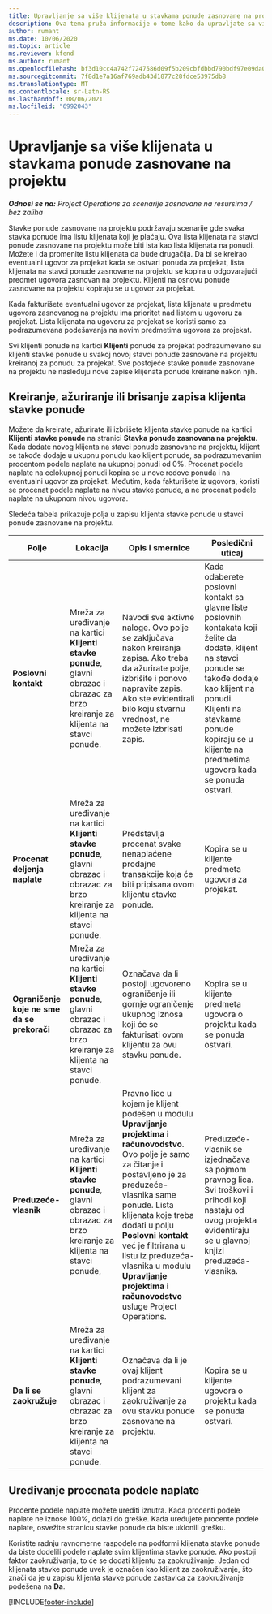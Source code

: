 ```yaml
---
title: Upravljanje sa više klijenata u stavkama ponude zasnovane na projektu
description: Ova tema pruža informacije o tome kako da upravljate sa više klijenata u stavkama ponude zasnovane na projektu.
author: rumant
ms.date: 10/06/2020
ms.topic: article
ms.reviewer: kfend
ms.author: rumant
ms.openlocfilehash: bf3d10cc4a742f7247586d09f5b209cbfdbbd790bdf97e09da06d9db583e61a5
ms.sourcegitcommit: 7f8d1e7a16af769adb43d1877c28fdce53975db8
ms.translationtype: MT
ms.contentlocale: sr-Latn-RS
ms.lasthandoff: 08/06/2021
ms.locfileid: "6992043"
---
```

# <a name="manage-multiple-customers-on-project-based-quote-lines"></a>Upravljanje sa više klijenata u stavkama ponude zasnovane na projektu

_**Odnosi se na:** Project Operations za scenarije zasnovane na resursima / bez zaliha_

Stavke ponude zasnovane na projektu podržavaju scenarije gde svaka stavka ponude ima listu klijenata koji je plaćaju. Ova lista klijenata na stavci ponude zasnovane na projektu može biti ista kao lista klijenata na ponudi. Možete i da promenite listu klijenata da bude drugačija. Da bi se kreirao eventualni ugovor za projekat kada se ostvari ponuda za projekat, lista klijenata na stavci ponude zasnovane na projektu se kopira u odgovarajući predmet ugovora zasnovan na projektu. Klijenti na osnovu ponude zasnovane na projektu kopiraju se u ugovor za projekat.

Kada fakturišete eventualni ugovor za projekat, lista klijenata u predmetu ugovora zasnovanog na projektu ima prioritet nad listom u ugovoru za projekat. Lista klijenata na ugovoru za projekat se koristi samo za podrazumevana podešavanja na novim predmetima ugovora za projekat.

Svi klijenti ponude na kartici **Klijenti** ponude za projekat podrazumevano su klijenti stavke ponude u svakoj novoj stavci ponude zasnovane na projektu kreiranoj za ponudu za projekat. Sve postojeće stavke ponude zasnovane na projektu ne nasleđuju nove zapise klijenata ponude kreirane nakon njih.

## <a name="create-update-or-delete-a-quote-line-customer-record"></a>Kreiranje, ažuriranje ili brisanje zapisa klijenta stavke ponude

Možete da kreirate, ažurirate ili izbrišete klijenta stavke ponude na kartici **Klijenti stavke ponude** na stranici **Stavka ponude zasnovana na projektu**. Kada dodate novog klijenta na stavci ponude zasnovane na projektu, klijent se takođe dodaje u ukupnu ponudu kao klijent ponude, sa podrazumevanim procentom podele naplate na ukupnoj ponudi od 0%. Procenat podele naplate na celokupnoj ponudi kopira se u nove redove ponuda i na eventualni ugovor za projekat. Međutim, kada fakturišete iz ugovora, koristi se procenat podele naplate na nivou stavke ponude, a ne procenat podele naplate na ukupnom nivou ugovora. 

Sledeća tabela prikazuje polja u zapisu klijenta stavke ponude u stavci ponude zasnovane na projektu.

| Polje | Lokacija | Opis i smernice | Posledični uticaj |
| --- | --- | --- | --- |
| **Poslovni kontakt** | Mreža za uređivanje na kartici **Klijenti stavke ponude**, glavni obrazac i obrazac za brzo kreiranje za klijenta na stavci ponude. | Navodi sve aktivne naloge. Ovo polje se zaključava nakon kreiranja zapisa. Ako treba da ažurirate polje, izbrišite i ponovo napravite zapis. Ako ste evidentirali bilo koju stvarnu vrednost, ne možete izbrisati zapis. | Kada odaberete poslovni kontakt sa glavne liste poslovnih kontakata koji želite da dodate, klijent na stavci ponude se takođe dodaje kao klijent na ponudi. Klijenti na stavkama ponude kopiraju se u klijente na predmetima ugovora kada se ponuda ostvari. |
| **Procenat deljenja naplate** | Mreža za uređivanje na kartici **Klijenti stavke ponude**, glavni obrazac i obrazac za brzo kreiranje za klijenta na stavci ponude. | Predstavlja procenat svake nenaplaćene prodajne transakcije koja će biti pripisana ovom klijentu stavke ponude. | Kopira se u klijente predmeta ugovora za projekat. |
| **Ograničenje koje ne sme da se prekorači** | Mreža za uređivanje na kartici **Klijenti stavke ponude**, glavni obrazac i obrazac za brzo kreiranje za klijenta na stavci ponude. | Označava da li postoji ugovoreno ograničenje ili gornje ograničenje ukupnog iznosa koji će se fakturisati ovom klijentu za ovu stavku ponude. | Kopira se u klijente predmeta ugovora o projektu kada se ponuda ostvari. |
| **Preduzeće-vlasnik** | Mreža za uređivanje na kartici **Klijenti stavke ponude**, glavni obrazac i obrazac za brzo kreiranje za klijenta na stavci ponude, | Pravno lice u kojem je klijent podešen u modulu **Upravljanje projektima i računovodstvo**. Ovo polje je samo za čitanje i postavljeno je za preduzeće-vlasnika same ponude. Lista klijenata koje treba dodati u polju **Poslovni kontakt** već je filtrirana u listu iz preduzeća-vlasnika u modulu **Upravljanje projektima i računovodstvo** usluge Project Operations. | Preduzeće-vlasnik se izjednačava sa pojmom pravnog lica. Svi troškovi i prihodi koji nastaju od ovog projekta evidentiraju se u glavnoj knjizi preduzeća-vlasnika. |
| **Da li se zaokružuje** | Mreža za uređivanje na kartici **Klijenti stavke ponude**, glavni obrazac i obrazac za brzo kreiranje za klijenta na stavci ponude. | Označava da li je ovaj klijent podrazumevani klijent za zaokruživanje za ovu stavku ponude zasnovane na projektu. | Kopira se u klijente ugovora o projektu kada se ponuda ostvari. |

## <a name="edit-billing-split-percentages"></a>Uređivanje procenata podele naplate

Procente podele naplate možete urediti iznutra. Kada procenti podele naplate ne iznose 100%, dolazi do greške. Kada uređujete procente podele naplate, osvežite stranicu stavke ponude da biste uklonili grešku.

Koristite radnju ravnomerne raspodele na podformi klijenata stavke ponude da biste dodelili podele naplate svim klijentima stavke ponude. Ako postoji faktor zaokruživanja, to će se dodati klijentu za zaokruživanje. Jedan od klijenata stavke ponude uvek je označen kao klijent za zaokruživanje, što znači da je u zapisu klijenta stavke ponude zastavica za zaokruživanje podešena na **Da**. 


[!INCLUDE[footer-include](../includes/footer-banner.md)]